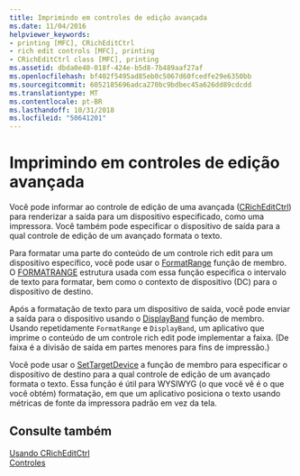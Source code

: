 ```yaml
---
title: Imprimindo em controles de edição avançada
ms.date: 11/04/2016
helpviewer_keywords:
- printing [MFC], CRichEditCtrl
- rich edit controls [MFC], printing
- CRichEditCtrl class [MFC], printing
ms.assetid: dbda0e40-018f-424e-b5d8-7b489aaf27af
ms.openlocfilehash: bf402f5495ad85eb0c5067d60fcedfe29e6350bb
ms.sourcegitcommit: 6052185696adca270bc9bdbec45a626dd89cdcdd
ms.translationtype: MT
ms.contentlocale: pt-BR
ms.lasthandoff: 10/31/2018
ms.locfileid: "50641201"
---
```

# <a name="printing-in-rich-edit-controls"></a>Imprimindo em controles de edição avançada

Você pode informar ao controle de edição de uma avançada ([CRichEditCtrl](../mfc/reference/cricheditctrl-class.md)) para renderizar a saída para um dispositivo especificado, como uma impressora. Você também pode especificar o dispositivo de saída para a qual controle de edição de um avançado formata o texto.

Para formatar uma parte do conteúdo de um controle rich edit para um dispositivo específico, você pode usar o [FormatRange](../mfc/reference/cricheditctrl-class.md#formatrange) função de membro. O [FORMATRANGE](/windows/desktop/api/richedit/ns-richedit-_formatrange) estrutura usada com essa função especifica o intervalo de texto para formatar, bem como o contexto de dispositivo (DC) para o dispositivo de destino.

Após a formatação de texto para um dispositivo de saída, você pode enviar a saída para o dispositivo usando o [DisplayBand](../mfc/reference/cricheditctrl-class.md#displayband) função de membro. Usando repetidamente `FormatRange` e `DisplayBand`, um aplicativo que imprime o conteúdo de um controle rich edit pode implementar a faixa. (De faixa é a divisão de saída em partes menores para fins de impressão.)

Você pode usar o [SetTargetDevice](../mfc/reference/cricheditctrl-class.md#settargetdevice) a função de membro para especificar o dispositivo de destino para a qual controle de edição de um avançado formata o texto. Essa função é útil para WYSIWYG (o que você vê é o que você obtém) formatação, em que um aplicativo posiciona o texto usando métricas de fonte da impressora padrão em vez da tela.

## <a name="see-also"></a>Consulte também

[Usando CRichEditCtrl](../mfc/using-cricheditctrl.md)<br/>
[Controles](../mfc/controls-mfc.md)

